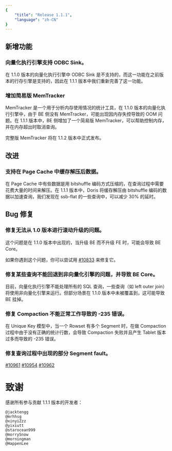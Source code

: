 ```yaml
---
{
    "title": "Release 1.1.1",
    "language": "zh-CN"
}
---
```


<!--
Licensed to the Apache Software Foundation (ASF) under one
or more contributor license agreements.  See the NOTICE file
distributed with this work for additional information
regarding copyright ownership.  The ASF licenses this file
to you under the Apache License, Version 2.0 (the
"License"); you may not use this file except in compliance
with the License.  You may obtain a copy of the License at

  http://www.apache.org/licenses/LICENSE-2.0

Unless required by applicable law or agreed to in writing,
software distributed under the License is distributed on an
"AS IS" BASIS, WITHOUT WARRANTIES OR CONDITIONS OF ANY
KIND, either express or implied.  See the License for the
specific language governing permissions and limitations
under the License.
-->

## 新增功能

### 向量化执行引擎支持 ODBC Sink。

在 1.1.0 版本的向量化执行引擎中 ODBC Sink 是不支持的，而这一功能在之前版本的行存引擎是支持的，因此在 1.1.1 版本中我们重新完善了这一功能。

### 增加简易版 MemTracker

MemTracker 是一个用于分析内存使用情况的统计工具，在 1.1.0 版本的向量化执行引擎中，由于 BE 侧没有 MemTracker，可能出现因内存失控导致的 OOM 问题。在 1.1.1 版本中，BE 侧增加了一个简易版 MemTracker，可以帮助控制内存，并在内存超出时取消查询。

完整版 MemTracker 将在 1.1.2 版本中正式发布。


## 改进

### 支持在 Page Cache 中缓存解压后数据。

在 Page Cache 中有些数据是用 bitshuffle 编码方式压缩的，在查询过程中需要花费大量的时间来解压。在 1.1.1 版本中，Doris 将缓存解压由 bitshuffle 编码的数据以加速查询，我们发现在 ssb-flat 的一些查询中，可以减少 30% 的延时。

## Bug 修复

### 修复无法从 1.0 版本进行滚动升级的问题。

这个问题是在 1.1.0 版本中出现的，当升级 BE 而不升级 FE 时，可能会导致 BE Core。

如果你遇到这个问题，你可以尝试用 [#10833](https://github.com/apache/doris/pull/10833) 来修复它。

### 修复某些查询不能回退到非向量化引擎的问题，并导致 BE Core。

目前，向量化执行引擎不能处理所有的 SQL 查询，一些查询（如 left outer join）将使用非向量化引擎来运行。但部分场景在 1.1.0 版本中未被覆盖到，这可能导致 BE 挂掉。

### 修复 Compaction 不能正常工作导致的 -235 错误。

在 Unique Key 模型中，当一个 Rowset 有多个 Segment 时，在做 Compaction 过程中由于没有正确的统计行数，会导致 Compaction 失败并且产生 Tablet 版本过多而导致的 -235 错误。

### 修复查询过程中出现的部分 Segment fault。

[#10961](https://github.com/apache/doris/pull/10961) 
[#10954](https://github.com/apache/doris/pull/10954) 
[#10962](https://github.com/apache/doris/pull/10962)

# 致谢

感谢所有参与贡献 1.1.1 版本的开发者：

```
@jacktengg
@mrhhsg
@xinyiZzz
@yixiutt
@starocean999
@morrySnow
@morningman
@HappenLee
```